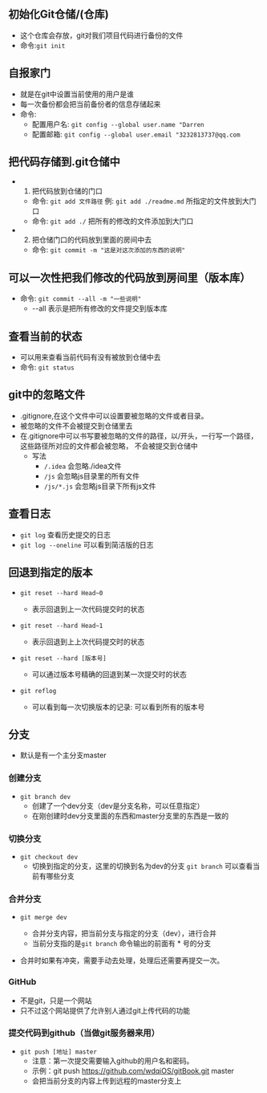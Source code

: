 ## 初始化Git仓储/(仓库)
- 这个仓库会存放，git对我们项目代码进行备份的文件
- 命令:`git init`


## 自报家门
- 就是在git中设置当前使用的用户是谁
- 每一次备份都会把当前备份者的信息存储起来
- 命令:  
    + 配置用户名: `git config --global user.name "Darren`
    + 配置邮箱:   `git config --global user.email "3232813737@qq.com`

## 把代码存储到.git仓储中
- 1. 把代码放到仓储的门口
    + 命令: `git add 文件路径` 例: `git add ./readme.md` 所指定的文件放到大门口
    + 命令: `git add ./` 把所有的修改的文件添加到大门口
- 2. 把仓储门口的代码放到里面的房间中去
    + 命令: `git commit -m "这是对这次添加的东西的说明"`

## 可以一次性把我们修改的代码放到房间里（版本库）
- 命令: `git commit --all -m "一些说明"` 
    + --all 表示是把所有修改的文件提交到版本库

## 查看当前的状态
- 可以用来查看当前代码有没有被放到仓储中去
- 命令: `git status`

## git中的忽略文件
- .gitignore,在这个文件中可以设置要被忽略的文件或者目录。
- 被忽略的文件不会被提交到仓储里去
- 在.gitignore中可以书写要被忽略的文件的路径，以/开头，一行写一个路径，这些路径所对应的文件都会被忽略，
    不会被提交到仓储中
    + 写法
        * `/.idea`      会忽略./idea文件
        * `/js`         会忽略js目录里的所有文件
        * `/js/*.js`    会忽略js目录下所有js文件

## 查看日志
- `git log` 查看历史提交的日志
- `git log --oneline` 可以看到简洁版的日志

## 回退到指定的版本
- `git reset --hard Head~0`
    + 表示回退到上一次代码提交时的状态
- `git reset --hard Head~1`
    + 表示回退到上上次代码提交时的状态

- `git reset --hard [版本号]` 
    + 可以通过版本号精确的回退到某一次提交时的状态

- `git reflog`
    + 可以看到每一次切换版本的记录: 可以看到所有的版本号

## 分支
- 默认是有一个主分支master

### 创建分支
- `git branch dev`
    + 创建了一个dev分支（dev是分支名称，可以任意指定）
    + 在刚创建时dev分支里面的东西和master分支里的东西是一致的

### 切换分支
- `git checkout dev`
    + 切换到指定的分支，这里的切换到名为dev的分支
    `git branch` 可以查看当前有哪些分支

### 合并分支
- `git merge dev`
    + 合并分支内容，把当前分支与指定的分支（dev），进行合并
    + 当前分支指的是`git branch` 命令输出的前面有 * 号的分支

- 合并时如果有冲突，需要手动去处理，处理后还需要再提交一次。

### GitHub
- 不是git，只是一个网站
- 只不过这个网站提供了允许别人通过git上传代码的功能

### 提交代码到github（当做git服务器来用）
- `git push [地址] master`
    + 注意：第一次提交需要输入github的用户名和密码。
    + 示例：git push https://github.com/wdqiOS/gitBook.git master
    + 会把当前分支的内容上传到远程的master分支上









